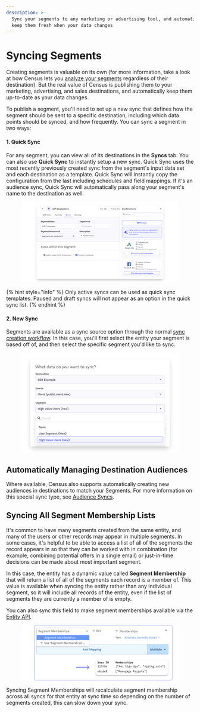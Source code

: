 ```yaml
---
description: >-
  Sync your segments to any marketing or advertising tool, and automatically
  keep them fresh when your data changes
---
```


# Syncing Segments

Creating segments is valuable on its own (for more information, take a look at how Census lets you [analyze your segments](analyzing-segments.md) regardless of their destination). But the real value of Census is publishing them to your marketing, advertising, and sales destinations, and automatically keep them up-to-date as your data changes.&#x20;

To publish a segment, you'll need to set up a new sync that defines how the segment should be sent to a specific destination, including which data points should be synced, and how frequently. You can sync a segment in two ways:

#### 1. Quick Sync

For any segment, you can view all of its destinations in the **Syncs** tab. You can also use **Quick Sync** to instantly setup a new sync. Quick Sync uses the most recently previously created sync from the segment's input data set and each destination as a template. Quick Sync will instantly copy the configuration from the last including schedules and field mappings. If it's an audience sync, Quick Sync will automatically pass along your segment's name to the destination as well.&#x20;

<figure><img src="../../.gitbook/assets/screely-1681238303732.png" alt=""><figcaption></figcaption></figure>

{% hint style="info" %}
Only active syncs can be used as quick sync templates. Paused and draft syncs will not appear as an option in the quick sync list.
{% endhint %}

#### 2. New Sync

Segments are available as a sync source option through the normal [sync creation workflow](../core-concept/). In this case, you'll first select the entity your segment is based off of, and then select the specific segment you'd like to sync.

<figure><img src="../../.gitbook/assets/screely-1681238384316.png" alt=""><figcaption></figcaption></figure>

## Automatically Managing Destination Audiences

Where available, Census also supports automatically creating new audiences in destinations to match your Segments. For more information on this special sync type, see [Audience Syncs](../core-concept/audience-syncs.md).



## Syncing All Segment Membership Lists

It's common to have many segments created from the same entity, and many of the users or other records may appear in multiple segments. In some cases, it's helpful to be able to access a list of all of the segments the record appears in so that they can be worked with in combination (for example, combining potential offers in a single email) or just-in-time decisions can be made about most important segment.

In this case, the entity has a dynamic value called **Segment Membership** that will return a list of all of the segments each record is a member of. This value is available when syncing the entity rather than any individual segment, so it will include all records of the entity, even if the list of segments they are currently a member of is empty.&#x20;

You can also sync this field to make segment memberships available via the [Entity API](../developers/entity-api.md).

<figure><img src="../../.gitbook/assets/Segment Memberships.png" alt=""><figcaption></figcaption></figure>

Syncing Segment Memberships will recalculate segment membership across all syncs for that entity at sync time so depending on the number of segments created, this can slow down your sync.&#x20;
